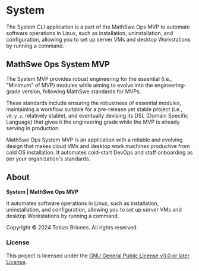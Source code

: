 <!-- Copyright (c) 2024 Tobias Briones. All rights reserved. -->
<!-- SPDX-License-Identifier: GPL-3.0-or-later -->
<!-- This file is part of https://github.com/mathswe-ops/mathswe-ops---mvp -->

# System

The System CLI application is a part of the MathSwe Ops MVP to automate software
operations in Linux, such as installation, uninstallation, and configuration,
allowing you to set up server VMs and desktop Workstations by running a command.

## MathSwe Ops System MVP

The System MVP provides robust engineering for the essential
(i.e., "Minimum" of MVP) modules while aiming to evolve into the
engineering-grade version, following MathSwe standards for MVPs.

These standards include ensuring the robustness of essential modules,
maintaining a workflow suitable for a pre-release yet stable project (i.e.,
`v0.y.z`, relatively stable), and eventually devising its DSL (Domain Specific
Language) that gives it the engineering grade while the MVP is already serving
in production.

MathSwe Ops System MVP is an application with a reliable and evolving design
that makes cloud VMs and desktop work machines productive from cold OS
installation. It automates cold-start DevOps and staff onboarding as per your
organization's standards.

## About

**System | MathSwe Ops MVP**

It automates software operations in Linux, such as installation, uninstallation,
and configuration, allowing you to set up server VMs and desktop Workstations by
running a command.

Copyright © 2024 Tobias Briones. All rights reserved.

### License

This project is licensed under the
[GNU General Public License v3.0 or later License](../LICENSE).
